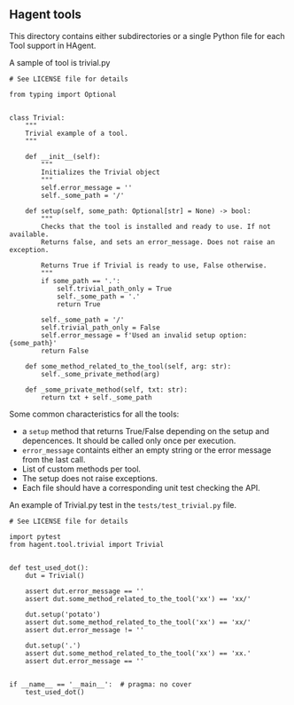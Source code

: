 
## Hagent tools

This directory contains either subdirectories or a single Python file for each Tool support in HAgent.

A sample of tool is trivial.py
```
# See LICENSE file for details

from typing import Optional


class Trivial:
    """
    Trivial example of a tool.
    """

    def __init__(self):
        """
        Initializes the Trivial object
        """
        self.error_message = ''
        self._some_path = '/'

    def setup(self, some_path: Optional[str] = None) -> bool:
        """
        Checks that the tool is installed and ready to use. If not available.
        Returns false, and sets an error_message. Does not raise an exception.

        Returns True if Trivial is ready to use, False otherwise.
        """
        if some_path == '.':
            self.trivial_path_only = True
            self._some_path = '.'
            return True

        self._some_path = '/'
        self.trivial_path_only = False
        self.error_message = f'Used an invalid setup option: {some_path}'
        return False

    def some_method_related_to_the_tool(self, arg: str):
        self._some_private_method(arg)

    def _some_private_method(self, txt: str):
        return txt + self._some_path
```

Some common characteristics for all the tools:
* a `setup` method that returns True/False depending on the setup and depencences. It should be called only once per execution.
* `error_message` containts either an empty string or the error message from the last call.
* List of custom methods per tool.
* The setup does not raise exceptions.
* Each file should have a corresponding unit test checking the API.

An example of Trivial.py test in the `tests/test_trivial.py` file.
```
# See LICENSE file for details

import pytest
from hagent.tool.trivial import Trivial


def test_used_dot():
    dut = Trivial()

    assert dut.error_message == ''
    assert dut.some_method_related_to_the_tool('xx') == 'xx/'

    dut.setup('potato')
    assert dut.some_method_related_to_the_tool('xx') == 'xx/'
    assert dut.error_message != ''

    dut.setup('.')
    assert dut.some_method_related_to_the_tool('xx') == 'xx.'
    assert dut.error_message == ''


if __name__ == '__main__':  # pragma: no cover
    test_used_dot()
```

